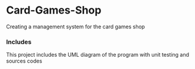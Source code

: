 # Card-Games-Shop
Creating a management system for the card games shop

### Includes
This project includes the UML diagram of the program with unit testing and sources codes
